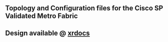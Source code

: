 ## Topology and Configuration files for the Cisco SP Validated Metro Fabric



## Design available @ [xrdocs](https://xrdocs.github.io/design/blogs/2018-04-30-compass-metro-fabric-hld/)
